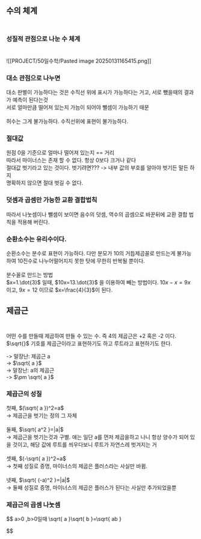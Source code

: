 ## 수의 체계<br><br>

### 성질적 관점으로 나눈 수 체계<br><br>

![[PROJECT/50일수학/Pasted image 20250131165415.png]]

### 대소 관점으로 나누면<br>
대소 판별이 가능하다는 것은 수직선 위에 표시가 가능하다는 거고, 서로 뺐을때의 결과가 예측이 된다는것<br>
서로 얼마만큼 떨어져 있는지 가늠이 되어야 뺄셈이 가능하기 때문<br>
<br>
허수는 그게 불가능하다. 수직선위에 표현이 불가능하다.<br>

### 절대값<br>
원점 0을 기준으로 얼마나 떨어져 있는지 == 거리<br>
따라서 마이너스는 존재 할 수 없다. 항상 0보다 크거나 같다<br>
절대값  벗기라고 있는 것이다. 벗기려면??? -> 내부 값의 부호를 알아야 벗기든 말든 하지<br>
명확하지 않으면 절대 벗길 수 없다.<br>

### 덧셈과 곱셈만 가능한 교환 결합법칙<br>
따라서 나눗셈이나 뺄셈이 보이면 음수의 덧셈, 역수의 곱셈으로 바꾼뒤에 교환 결합 법칙을 적용해 버린다.

### 순환소수는 유리수이다.<br>
순환소수는 분수로 표현이 가능하다. 다만 분모가 10의 거듭제곱꼴로 만드는게 불가능하여 10진수로 나누어떨어지지 못한 탓에 무한히 반복될 뿐이다.<br>
<br>
분수꼴로 만드는 방법<br>
$x=1.\dot{3}$ 일때, $10x=13.\dot{3}$ 을 이용하여 빼는 방법이다. $10x-x=9x$ 이고, $9x=12$ 이므로 $x=\frac{4}{3}$이 된다.<br>

## 제곱근<br><br>

어떤 수를 만들때 제곱하여 만들 수 있는 수. 즉 4의 제곱근은 +2 혹은 -2 이다.<br>
$\sqrt{}$ 기호를 제곱근이라고 표현하기도 하고 루트라고 표현하기도 한다.<br>

-> 말장난: 제곱근 a<br>
-> $\sqrt{ a }$<br>
-> 말장난: a의 제곱근<br>
-> $\pm \sqrt{ a }$<br>

### 제곱근의 성질<br>

첫째, $(\sqrt{ a })^2=a$<br>
-> 제곱근을 벗기는 정의 그 자체<br>
<br>
둘째, $\sqrt{ a^2 }=|a|$<br>
-> 제곱근을 벗기는것과 구별. 얘는 일단 a를 먼저 제곱을하고 나니 항상 양수가 되어 있을 것이고, 해당 값에 루트를 씌우다보니 루트가 자연스레 벗겨지는 거<br>
<br>
셋째,  $(-\sqrt{ a })^2=a$<br>
-> 첫째 성질로 증명, 마이너스의 제곱은 플러스라는 사실만 바뀜.<br>
<br>
넷째, $\sqrt{ (-a)^2 }=|a|$<br>
-> 둘째 성질로 증명, 마이너스의 제곱은 플러스가 된다는 사실만 추가되었을뿐 <br>

### 제곱근의 곱셈 나눗셈

$$
a>0 ,b>0일때 
\sqrt{ a }\sqrt{ b }=\sqrt{ ab }

$$
